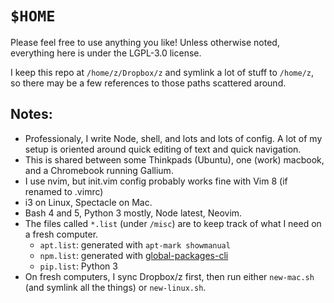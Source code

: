# `$HOME`

Please feel free to use anything you like! 
Unless otherwise noted, everything here is under the
LGPL-3.0 license.

I keep this repo at `/home/z/Dropbox/z` and symlink a lot of
stuff to `/home/z`, so there may be a few references to
those paths scattered around.

## Notes:

* Professionaly, I write Node, shell, and lots and lots of
  config. A lot of my setup is oriented around quick editing
  of text and quick navigation.
* This is shared between some Thinkpads (Ubuntu), one (work) macbook,
  and a Chromebook running Gallium.
* I use nvim, but init.vim config probably works fine with
  Vim 8 (if renamed to .vimrc)
* i3 on Linux, Spectacle on Mac.
* Bash 4 and 5, Python 3 mostly, Node latest, Neovim.
* The files called `*.list` (under `/misc`) are to keep
  track of what I need on a fresh computer.
  * `apt.list`: generated with `apt-mark showmanual`
  * `npm.list`: generated with
    [global-packages-cli](https://npmjs.org/package/global-packages-cli)
  * `pip.list`: Python 3
* On fresh computers, I sync Dropbox/z first, then run
  either `new-mac.sh` (and symlink all the things) or
  `new-linux.sh`.
